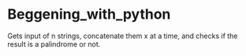 # Beggening_with_python
Gets input of n strings, concatenate them x at a time, and checks if the result is a palindrome or not. 
